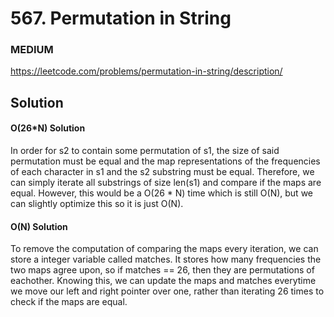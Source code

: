 # 567. Permutation in String

### MEDIUM

https://leetcode.com/problems/permutation-in-string/description/

## Solution

#### O(26\*N) Solution

In order for s2 to contain some permutation of s1, the size of said permutation must be equal and the map representations of the frequencies of each character in s1 and the s2 substring must be equal. Therefore, we can simply iterate all substrings of size len(s1) and compare if the maps are equal. However, this would be a O(26 \* N) time which is still O(N), but we can slightly optimize this so it is just O(N).

#### O(N) Solution

To remove the computation of comparing the maps every iteration, we can store a integer variable called matches. It stores how many frequencies the two maps agree upon, so if matches == 26, then they are permutations of eachother. Knowing this, we can update the maps and matches everytime we move our left and right pointer over one, rather than iterating 26 times to check if the maps are equal.
